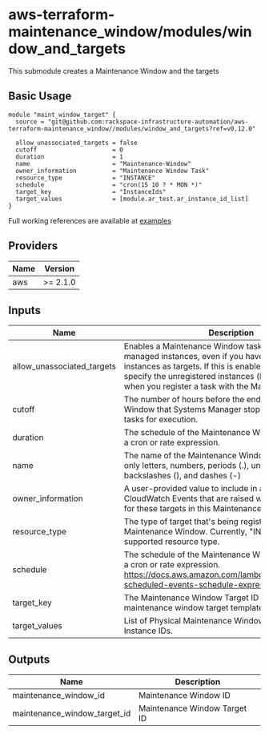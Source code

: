 # aws-terraform-maintenance\_window/modules/window\_and\_targets

This submodule creates a Maintenance Window and the targets

## Basic Usage

```
module "maint_window_target" {
  source = "git@github.com:rackspace-infrastructure-automation/aws-terraform-maintenance_window//modules/window_and_targets?ref=v0.12.0"

  allow_unassociated_targets = false
  cutoff                     = 0
  duration                   = 1
  name                       = "Maintenance-Window"
  owner_information          = "Maintenance Window Task"
  resource_type              = "INSTANCE"
  schedule                   = "cron(15 10 ? * MON *)"
  target_key                 = "InstanceIds"
  target_values              = [module.ar_test.ar_instance_id_list]
}
```

Full working references are available at [examples](examples)

## Providers

| Name | Version |
|------|---------|
| aws | >= 2.1.0 |

## Inputs

| Name | Description | Type | Default | Required |
|------|-------------|------|---------|:-----:|
| allow\_unassociated\_targets | Enables a Maintenance Window task to execute on managed instances, even if you haven't registered those instances as targets. If this is enabled, then you must specify the unregistered instances (by instance ID) when you register a task with the Maintenance Window. | `string` | `false` | no |
| cutoff | The number of hours before the end of the Maintenance Window that Systems Manager stops scheduling new tasks for execution. | `string` | `0` | no |
| duration | The schedule of the Maintenance Window in the form of a cron or rate expression. | `string` | `1` | no |
| name | The name of the Maintenance Window. Must contain only letters, numbers, periods (.), underscores (\_), backslashes (\), and dashes (-) | `string` | `"Maintenance-Window"` | no |
| owner\_information | A user-provided value to include in any events in CloudWatch Events that are raised while running tasks for these targets in this Maintenance Window. | `string` | `"Maintenance Window Task"` | no |
| resource\_type | The type of target that's being registered with the Maintenance Window. Currently, "INSTANCE" is the only supported resource type. | `string` | `"INSTANCE"` | no |
| schedule | The schedule of the Maintenance Window in the form of a cron or rate expression. https://docs.aws.amazon.com/lambda/latest/dg/tutorial-scheduled-events-schedule-expressions.html | `string` | n/a | yes |
| target\_key | The Maintenance Window Target ID from the maintenance window target template or InstanceIds | `string` | n/a | yes |
| target\_values | List of Physical Maintenance Window Target IDs or Instance IDs. | `list(string)` | n/a | yes |

## Outputs

| Name | Description |
|------|-------------|
| maintenance\_window\_id | Maintenance Window ID |
| maintenance\_window\_target\_id | Maintenance Window Target ID |

